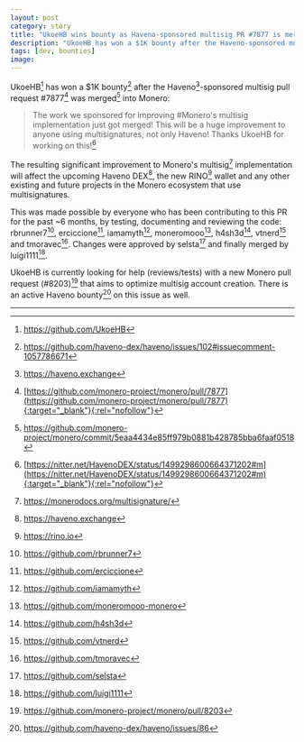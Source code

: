 ```yaml
---
layout: post
category: story
title: "UkoeHB wins bounty as Haveno-sponsored multisig PR #7877 is merged into Monero"
description: "UkoeHB has won a $1K bounty after the Haveno-sponsored multisig pull request #7877 was merged into Monero."
tags: [dev, bounties]
image: 
---
```


UkoeHB[^1] has won a $1K bounty[^2] after the Haveno[^3]-sponsored multisig pull request #7877[^4] was merged[^5] into Monero:

> The work we sponsored for improving #Monero's multisig implementation just got merged! This will be a huge improvement to anyone using multisignatures, not only Haveno! Thanks UkoeHB for working on this![^6]

The resulting significant improvement to Monero's multisig[^7] implementation will affect the upcoming Haveno DEX[^3], the new RINO[^8] wallet and any other existing and future projects in the Monero ecosystem that use multisignatures. 

This was made possible by everyone who has been contributing to this PR for the past ~6 months, by testing, documenting and reviewing the code: rbrunner7[^9], erciccione[^10], iamamyth[^11], moneromooo[^12], h4sh3d[^13], vtnerd[^14] and tmoravec[^15]. Changes were approved by selsta[^16] and finally merged by luigi1111[^17].

UkoeHB is currently looking for help (reviews/tests) with a new Monero pull request (#8203)[^18] that aims to optimize multisig account creation. There is an active Haveno bounty[^19] on this issue as well.

---

[^1]: https://github.com/UkoeHB
[^2]: https://github.com/haveno-dex/haveno/issues/102#issuecomment-1057786671
[^3]: https://haveno.exchange
[^4]: [https://github.com/monero-project/monero/pull/7877](https://github.com/monero-project/monero/pull/7877){:target="_blank"}{:rel="nofollow"}
[^5]: https://github.com/monero-project/monero/commit/5eaa4434e85ff979b0881b428785bba6faaf0518
[^6]: [https://nitter.net/HavenoDEX/status/1499298600664371202#m](https://nitter.net/HavenoDEX/status/1499298600664371202#m){:target="_blank"}{:rel="nofollow"}
[^7]: https://monerodocs.org/multisignature/
[^8]: https://rino.io
[^9]: https://github.com/rbrunner7
[^10]: https://github.com/erciccione
[^11]: https://github.com/iamamyth
[^12]: https://github.com/moneromooo-monero
[^13]: https://github.com/h4sh3d
[^14]: https://github.com/vtnerd
[^15]: https://github.com/tmoravec
[^16]: https://github.com/selsta
[^17]: https://github.com/luigi1111
[^18]: https://github.com/monero-project/monero/pull/8203
[^19]: https://github.com/haveno-dex/haveno/issues/86
